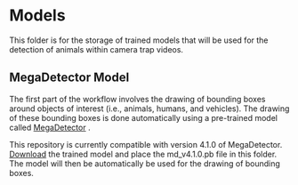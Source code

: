 # Models
This folder is for the storage of trained models that will be used for the detection of animals within camera trap videos. 

## MegaDetector Model
The first part of the workflow involves the drawing of bounding boxes around objects of interest (i.e., animals, humans, and vehicles). The drawing of these bounding boxes is done automatically using a pre-trained model called [MegaDetector](https://github.com/microsoft/CameraTraps) . 

This repository is currently compatible with version 4.1.0 of MegaDetector. [Download](https://github.com/microsoft/CameraTraps/releases/tag/v4.1) the trained model and place the md_v4.1.0.pb file in this folder. The model will then be automatically be used for the drawing of bounding boxes. 
